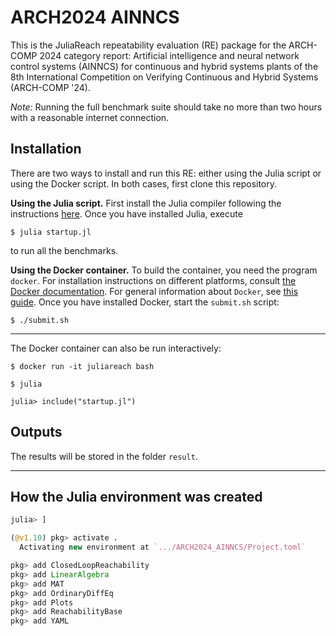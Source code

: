 # ARCH2024 AINNCS

This is the JuliaReach repeatability evaluation (RE) package for the ARCH-COMP
2024 category report: Artificial intelligence and neural network control systems
(AINNCS) for continuous and hybrid systems plants of the 8th International
Competition on Verifying Continuous and Hybrid Systems (ARCH-COMP '24).

*Note:* Running the full benchmark suite should take no more than two hours with
a reasonable internet connection.

## Installation

There are two ways to install and run this RE: either using the Julia script or
using the Docker script.
In both cases, first clone this repository.


**Using the Julia script.**
First install the Julia compiler following the instructions
[here](http://julialang.org/downloads).
Once you have installed Julia, execute

```shell
$ julia startup.jl
```

to run all the benchmarks.


**Using the Docker container.**
To build the container, you need the program `docker`.
For installation instructions on different platforms, consult
[the Docker documentation](https://docs.docker.com/install/).
For general information about `Docker`, see
[this guide](https://docs.docker.com/get-started/).
Once you have installed Docker, start the `submit.sh` script:

```shell
$ ./submit.sh
```

---

The Docker container can also be run interactively:

```shell
$ docker run -it juliareach bash

$ julia

julia> include("startup.jl")
```

## Outputs

The results will be stored in the folder `result`.

---

## How the Julia environment was created

```julia
julia> ]

(@v1.10) pkg> activate .
  Activating new environment at `.../ARCH2024_AINNCS/Project.toml`

pkg> add ClosedLoopReachability
pkg> add LinearAlgebra
pkg> add MAT
pkg> add OrdinaryDiffEq
pkg> add Plots
pkg> add ReachabilityBase
pkg> add YAML
```
